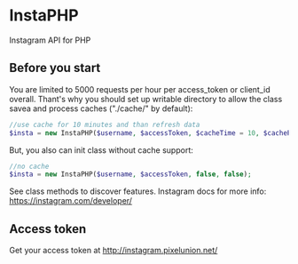 # InstaPHP
Instagram API for PHP

## Before you start
You are limited to 5000 requests per hour per access_token or client_id overall. Thant's why you should set up writable directory to allow the class savea and process caches ("./cache/" by default):
```php
//use cache for 10 minutes and than refresh data
$insta = new InstaPHP($username, $accessToken, $cacheTime = 10, $cachePath = './cache/');
```
But, you also can init class without cache support:
```php
//no cache
$insta = new InstaPHP($username, $accessToken, false, false);
```
See class methods to discover features.
Instagram docs for more info: https://instagram.com/developer/

## Access token
Get your access token at http://instagram.pixelunion.net/
